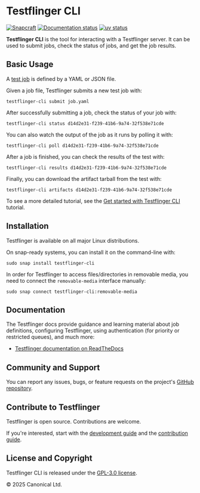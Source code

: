 # Testflinger CLI

[![Snapcraft][snapcraft-badge]][snapcraft-site]
[![Documentation status][rtd-badge]][rtd-latest]
[![uv status][uv-badge]][uv-site]

**Testflinger CLI** is the tool for interacting with a Testflinger server. It
can be used to submit jobs, check the status of jobs, and get the job results.

## Basic Usage

A [test job][job-schema] is defined by a YAML or JSON file.

Given a job file, Testflinger submits a new test job with:

```shell
testflinger-cli submit job.yaml
```

After successfully submitting a job, check the status of your job with:

```shell
testflinger-cli status d14d2e31-f239-41b6-9a74-32f538e71cde
```

You can also watch the output of the job as it runs by polling it with:

```shell
testflinger-cli poll d14d2e31-f239-41b6-9a74-32f538e71cde
```

After a job is finished, you can check the results of the test with:

```shell
testflinger-cli results d14d2e31-f239-41b6-9a74-32f538e71cde
```

Finally, you can download the artifact tarball from the test with:

```shell
testflinger-cli artifacts d14d2e31-f239-41b6-9a74-32f538e71cde
```

To see a more detailed tutorial, see the
[Get started with Testflinger CLI][tutorial] tutorial.

## Installation

Testflinger is available on all major Linux distributions.

On snap-ready systems, you can install it on the command-line with:

```shell
sudo snap install testflinger-cli
```

In order for Testflinger to access files/directories in removable media, you
need to connect the `removable-media` interface manually:

```shell
sudo snap connect testflinger-cli:removable-media
```

## Documentation

The Testflinger docs provide guidance and learning material about job
definitions, configuring Testflinger, using authentication (for priority or
restricted queues), and much more:

- [Testflinger documentation on ReadTheDocs][rtd-latest]

## Community and Support

You can report any issues, bugs, or feature requests on the project's
[GitHub repository][github].

## Contribute to Testflinger

Testflinger is open source. Contributions are welcome.

If you're interested, start with the [development guide](HACKING.md) and the
[contribution guide](../CONTRIBUTING.md).

## License and Copyright

Testflinger CLI is released under the [GPL-3.0 license](COPYING).

© 2025 Canonical Ltd.

[snapcraft-badge]: https://snapcraft.io/testflinger-cli/badge.svg
[snapcraft-site]: https://snapcraft.io/testflinger-cli
[rtd-badge]: https://readthedocs.com/projects/canonical-testflinger/badge/?version=latest
[rtd-latest]: https://canonical-testflinger.readthedocs-hosted.com/en/latest/
[uv-badge]: https://img.shields.io/endpoint?url=https://raw.githubusercontent.com/astral-sh/uv/main/assets/badge/v0.json
[uv-site]: https://github.com/astral-sh/uv
[job-schema]: https://canonical-testflinger.readthedocs-hosted.com/en/latest/reference/job-schema.html
[tutorial]: https://canonical-testflinger.readthedocs-hosted.com/en/latest/tutorial/index.html
[github]: https://github.com/canonical/testflinger
